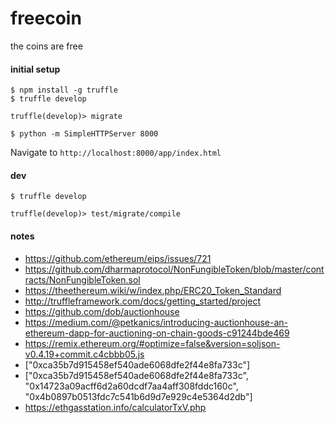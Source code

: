 # freecoin

the coins are free

#### initial setup

```
$ npm install -g truffle
$ truffle develop

truffle(develop)> migrate
```

```
$ python -m SimpleHTTPServer 8000
```

Navigate to `http://localhost:8000/app/index.html`

#### dev

```
$ truffle develop

truffle(develop)> test/migrate/compile
```

#### notes

* https://github.com/ethereum/eips/issues/721
* https://github.com/dharmaprotocol/NonFungibleToken/blob/master/contracts/NonFungibleToken.sol
* https://theethereum.wiki/w/index.php/ERC20_Token_Standard
* http://truffleframework.com/docs/getting_started/project
* https://github.com/dob/auctionhouse
* https://medium.com/@petkanics/introducing-auctionhouse-an-ethereum-dapp-for-auctioning-on-chain-goods-c91244bde469
* https://remix.ethereum.org/#optimize=false&version=soljson-v0.4.19+commit.c4cbbb05.js
* ["0xca35b7d915458ef540ade6068dfe2f44e8fa733c"]
* ["0xca35b7d915458ef540ade6068dfe2f44e8fa733c", "0x14723a09acff6d2a60dcdf7aa4aff308fddc160c", "0x4b0897b0513fdc7c541b6d9d7e929c4e5364d2db"]
* https://ethgasstation.info/calculatorTxV.php
